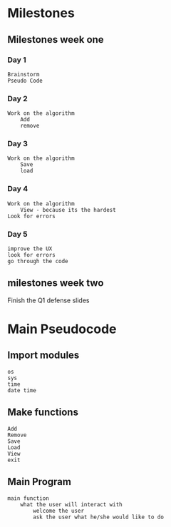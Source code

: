 # Milestones
## Milestones week one
### Day 1
    Brainstorm
    Pseudo Code
### Day 2
    Work on the algorithm
        Add
        remove
### Day 3
    Work on the algorithm
        Save
        load
### Day 4
    Work on the algorithm
        View - because its the hardest
    Look for errors
### Day 5
    improve the UX
    look for errors
    go through the code

## milestones week two
Finish the Q1 defense slides


# Main Pseudocode

## Import modules
    os
    sys
    time
    date time

## Make functions
    Add
    Remove
    Save 
    Load
    View
    exit

## Main Program
    main function
        what the user will interact with
            welcome the user
            ask the user what he/she would like to do

